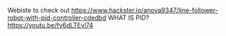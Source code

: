 Webiste to check out
https://www.hackster.io/anova9347/line-follower-robot-with-pid-controller-cdedbd
WHAT IS PID?
https://youtu.be/fv6dLTEvl74
